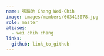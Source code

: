 ```yaml
---
name: 張瑋池 Chang Wei-Chih 
image: images/members/603415078.jpg 
role: master
aliases:
  - wei chih chang
links:
  github: link_to_github 
---
```

